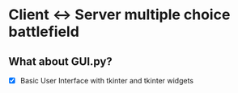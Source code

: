 # Client <-> Server multiple choice battlefield

## What about GUI.py?
- [x] Basic User Interface with tkinter and tkinter widgets
